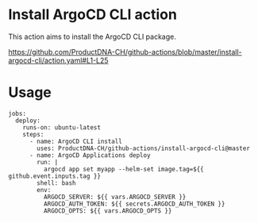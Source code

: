 # Install ArgoCD CLI action
This action aims to install the ArgoCD CLI package.

https://github.com/ProductDNA-CH/github-actions/blob/master/install-argocd-cli/action.yaml#L1-L25

# Usage
```
jobs:
  deploy:
    runs-on: ubuntu-latest
    steps:
      - name: ArgoCD CLI install
        uses: ProductDNA-CH/github-actions/install-argocd-cli@master
      - name: ArgoCD Applications deploy
        run: |
          argocd app set myapp --helm-set image.tag=${{ github.event.inputs.tag }}
        shell: bash
        env:
          ARGOCD_SERVER: ${{ vars.ARGOCD_SERVER }}
          ARGOCD_AUTH_TOKEN: ${{ secrets.ARGOCD_AUTH_TOKEN }}
          ARGOCD_OPTS: ${{ vars.ARGOCD_OPTS }}
```
